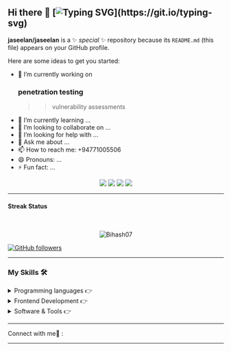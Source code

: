 ## Hi there 👋 [![Typing SVG](https://readme-typing-svg.herokuapp.com?font=&color=031462&size=24&lines=Hi...Evrey+one..;My+name+is+jaseelan..;)](https://git.io/typing-svg)


**jaseelan/jaseelan** is a ✨ _special_ ✨ repository because its `README.md` (this file) appears on your GitHub profile.

Here are some ideas to get you started:

- 🔭  I’m currently working on
     ### penetration testing
     >> vulnerability assessments
- 🌱 I’m currently learning ...
- 👯 I’m looking to collaborate on ...
- 🤔 I’m looking for help with ...
- 💬 Ask me about ...
- 📫 How to reach me: +94771005506
- 😄 Pronouns: ...
- ⚡ Fun fact: ...


 <p align="center">
  <img src="https://img.shields.io/badge/Age-!!-blue" />
  <img src="https://img.shields.io/badge/Study-Computer science-blue" />
  <a url="https://www.sliit.lk/"><img src="https://img.shields.io/badge/From -Sri%20Lanka-blue" /></a>
  <img src="https://img.shields.io/badge/Languages-Tamil, English%20%26%20-blue" />
</p>

---


####  Streak Status 
<br>
<p align="center"><img src="https://github-readme-streak-stats.herokuapp.com/?user=jaseelan&theme=light" alt="Bihash07"  /></p>


[![GitHub followers](https://img.shields.io/github/followers/jaseelan.svg?style=social&label=Followers)](https://github.com/jaseelan?tab=followers)

---

###  My Skills 🛠️

<details>
<summary>Programming languages 👉</summary>

<p align="center"> 

  &emsp; 
  <a href="https://www.cprogramming.com/" target="_blank"> 
    <img alt="C" src="https://img.shields.io/badge/C%20-%232370ED.svg?logo=c&logoColor=white">
  </a> 
  &emsp;
  <a href="https://www.w3schools.com/cpp/" target="_blank"> 
    <img alt="C++" src="https://img.shields.io/badge/C++%20-%2300599C.svg?logo=c%2B%2B&logoColor=white">
  </a> 
  &emsp;
  <a href="https://developer.mozilla.org/en-US/docs/Web/JavaScript" target="_blank"> 
     <img alt="JavaScript" src="https://img.shields.io/badge/JavaScript%20-%23F7DF1E.svg?logo=javascript&logoColor=black">
   </a>
  &emsp;
  <a href="https://www.java.com" target="_blank"> 
    <img alt="Java" src="https://img.shields.io/badge/Java-%23007396.svg?logo=java&logoColor=white">
  </a>
  &emsp;
   <a href="https://www.python.org" target="_blank">
    <img alt="Python" src="https://img.shields.io/badge/Python%20-%2314354C.svg?logo=python&logoColor=white">
  </a>
  &emsp;
  <a href="https://www.php.net/">
    <img alt="PHP" src="https://img.shields.io/badge/PHP-%23777BB4.svg?logo=php&logoColor=white"/>
  </a>
</p>
</details>



<details>
<summary>Frontend Development 👉</summary>
<p align="center"> 

  &emsp; 
  <a href="https://www.w3.org/html/" target="_blank"> 
   <img alt="HTML" src="https://img.shields.io/badge/HTML5%20-%23E34F26.svg?logo=html5&logoColor=white">
  </a>   
  &emsp;
  <a href="https://www.w3schools.com/css/" target="_blank">
    <img alt="CSS" src="https://img.shields.io/badge/CSS%20-%231572B6.svg?logo=css3&logoColor=white">
  </a>
</p>
</details>



<details>
 <summary> Software & Tools 👉 </summary>
 
<p align="center">

  &emsp;
    <a href="#"><img alt="Adobe" src="https://img.shields.io/badge/Adobe%20-%23FF0000.svg?logo=adobe&logoColor=white"></a>
  &emsp;
    <a href="#"><img alt="Git" src="https://img.shields.io/badge/Git%20-%23F05033.svg?logo=git&logoColor=white"></a>
  &emsp;
    <a href="#"><img alt="Visual Studio Code" src="https://img.shields.io/badge/Visual%20Studio%20Code-0078d7.svg?logo=visual-studio-code&logoColor=white"></a>
  &emsp;
</p>

</details>

---

<summary>Connect with me🤝 :</summary>


---
